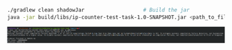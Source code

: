 
```bash
./gradlew clean shadowJar                   # Build the jar
java -jar build/libs/ip-counter-test-task-1.0-SNAPSHOT.jar <path_to_file>
```
![img.png](img.png)